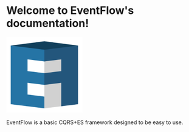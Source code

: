 Welcome to EventFlow's documentation!
=====================================

<img src="images/logo-with-contour.svg" alt="EventFlow logo" width="200"/>

EventFlow is a basic CQRS+ES framework designed to be easy to use.
